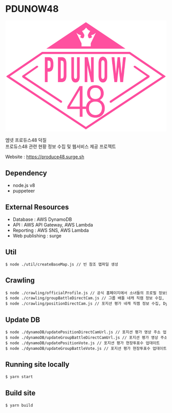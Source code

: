 # PDUNOW48

![pdunow48](public/images/og_image.jpg)

엠넷 프로듀스48 덕질  
프로듀스48 관련 현황 정보 수집 및 웹서비스 제공 프로젝트

Website : https://produce48.surge.sh

## Dependency

- node.js v8
- puppeteer

## External Resources

- Database : AWS DynamoDB
- API : AWS API Gateway, AWS Lambda
- Reporting : AWS SNS, AWS Lambda
- Web publishing : surge

## Util

```bash
$ node ./util/createBaseMap.js // 빈 참조 맵파일 생성
```

## Crawling

```bash
$ node ./crawling/officialProfile.js // 공식 홈페이지에서 소녀들의 프로필 정보를 겟, DynamoDB에 저장
$ node ./crawling/groupBattleDirectCam.js // 그룹 배틀 네캐 직캠 정보 수집, DynamoDB에 저장
$ node ./crawling/positionDirectCam.js // 포지션 평가 네캐 직캠 정보 수집, DynamoDB에 저장
```

## Update DB

```bash
$ node ./dynamoDB/updatePositionDirectCamUrl.js // 포지션 평가 영상 주소 업데이트
$ node ./dynamoDB/updateGroupBattleDirectCamUrl.js // 포지션 평가 영상 주소 업데이트
$ node ./dynamoDB/updatePositionVote.js // 포지션 평가 현장투표수 업데이트
$ node ./dynamoDB/updateGroupBattleVote.js // 포지션 평가 현장투표수 업데이트
```

## Running site locally

```bash
$ yarn start
```

## Build site

```bash
$ yarn build
```

